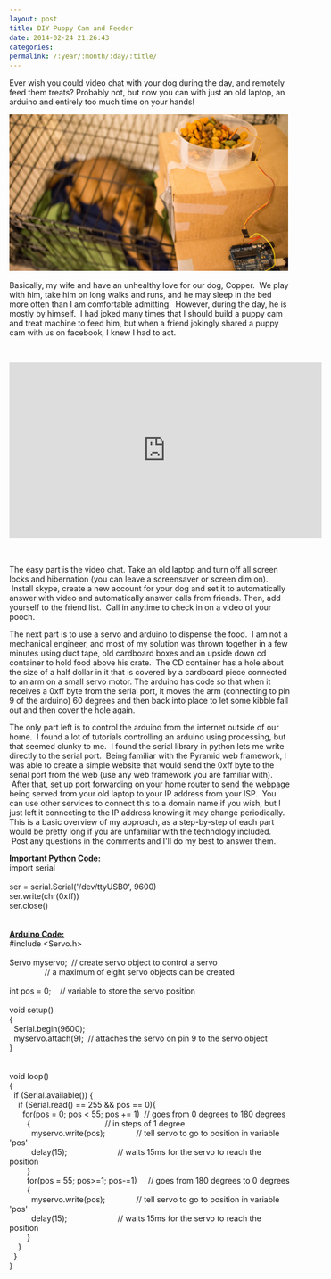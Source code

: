 ```yaml
---
layout: post
title: DIY Puppy Cam and Feeder
date: 2014-02-24 21:26:43
categories: 
permalink: /:year/:month/:day/:title/
---
```

<p>Ever wish you could video chat with your dog during the day, and remotely feed them treats? Probably not, but now you can with just an old laptop, an arduino and entirely too much time on your hands!</p>
<p><a href="/uploads/2014/02/DogFeeder-1-of-1.jpg"><img class="alignnone size-large wp-image-895" src="/uploads/2014/02/DogFeeder-1-of-1-1024x576.jpg" alt="DogFeeder (1 of 1)" width="500" height="281" /></a></p>
<!--more-->
<p>Basically, my wife and have an unhealthy love for our dog, Copper. &nbsp;We play with him, take him on long walks and runs, and he may sleep in the bed more often than I am comfortable admitting. &nbsp;However, during the day, he is mostly by himself. &nbsp;I had joked many times that I should build a puppy cam and treat machine to feed him, but when a friend jokingly shared a puppy cam with us on facebook, I knew I had to act.</p>
<p>&nbsp;</p>
<p><iframe src="https://www.youtube.com/embed/G78txqJG-dw?rel=0" frameborder="0" width="560" height="315"></iframe></p>
<p>&nbsp;</p>
<p>The easy part is the video chat.&nbsp;Take an old laptop and turn off all screen locks and hibernation (you can leave a screensaver or screen dim on). &nbsp;Install skype, create a new account for your dog and set it to automatically answer with video and automatically answer calls from friends. Then, add yourself to the friend list. &nbsp;Call in anytime to check in on a video of your pooch.</p>
<p>The next part is to use a servo and arduino to dispense the food. &nbsp;I am not a mechanical engineer, and most of my solution was thrown together in a few minutes using duct tape, old cardboard boxes and an upside down cd container to hold food above his crate. &nbsp;The CD container has a hole about the size of a half dollar in it that is covered by a cardboard piece connected to an arm on a small servo motor. The arduino has code so that when it receives a 0xff byte from the serial port, it moves the arm (connecting to pin 9 of the arduino) 60 degrees and then back into place to let some kibble fall out and then cover the hole again.</p>
<p>The only part left is to control the arduino from the internet outside of our home. &nbsp;I found a lot of tutorials controlling an arduino using processing, but that seemed clunky to me. &nbsp;I found the serial library in python lets me write directly to the serial port. &nbsp;Being familiar with the Pyramid web framework, I was able to create a simple website that would send the 0xff byte to the serial port from the web (use any web framework you are familiar with). &nbsp;After that, set up port forwarding on your home router to send the webpage being served from your old laptop to your IP address from your ISP. &nbsp;You can use other services to connect this to a domain name if you wish, but I just left it connecting to the IP address knowing it may change periodically. This is a basic overview of my approach, as a step-by-step of each part would be pretty long if you are unfamiliar with the technology included. &nbsp;Post any questions in the comments and I'll do my best to answer them.</p>
<div><span style="text-decoration: underline;"><strong>Important Python Code:</strong></span></div>
<div>import serial</div>
<div>&nbsp;</div>
<div>ser = serial.Serial('/dev/ttyUSB0', 9600)</div>
<div>ser.write(chr(0xff))</div>
<div>ser.close()</div>
<div>&nbsp;</div>
<div>&nbsp;</div>
<div><span style="text-decoration: underline;"><strong>Arduino Code:</strong></span></div>
<div>
<div>#include &lt;Servo.h&gt;</div>
<div>&nbsp;</div>
<div>Servo myservo; &nbsp;// create servo object to control a servo</div>
<div>&nbsp; &nbsp; &nbsp; &nbsp; &nbsp; &nbsp; &nbsp; &nbsp; // a maximum of eight servo objects can be created</div>
<div>&nbsp;</div>
<div>int pos = 0; &nbsp; &nbsp;// variable to store the servo position</div>
<div>&nbsp;</div>
<div>void setup()</div>
<div>{</div>
<div>&nbsp; Serial.begin(9600);</div>
<div>&nbsp; myservo.attach(9); &nbsp;// attaches the servo on pin 9 to the servo object</div>
<div>}</div>
<div>&nbsp;</div>
<div>&nbsp;</div>
<div>void loop()</div>
<div>{</div>
<div>&nbsp; if (Serial.available()) {</div>
<div>&nbsp; &nbsp; if (Serial.read() == 255 &amp;&amp; pos == 0){</div>
<div>&nbsp; &nbsp; &nbsp; for(pos = 0; pos &lt; 55; pos += 1) &nbsp;// goes from 0 degrees to 180 degrees</div>
<div>&nbsp; &nbsp; &nbsp; &nbsp; { &nbsp; &nbsp; &nbsp; &nbsp; &nbsp; &nbsp; &nbsp; &nbsp; &nbsp; &nbsp; &nbsp; &nbsp; &nbsp; &nbsp; &nbsp; &nbsp; &nbsp;// in steps of 1 degree</div>
<div>&nbsp; &nbsp; &nbsp; &nbsp; &nbsp; myservo.write(pos); &nbsp; &nbsp; &nbsp; &nbsp; &nbsp; &nbsp; &nbsp;// tell servo to go to position in variable 'pos'</div>
<div>&nbsp; &nbsp; &nbsp; &nbsp; &nbsp; delay(15); &nbsp; &nbsp; &nbsp; &nbsp; &nbsp; &nbsp; &nbsp; &nbsp; &nbsp; &nbsp; &nbsp; // waits 15ms for the servo to reach the position</div>
<div>&nbsp; &nbsp; &nbsp; &nbsp; }</div>
<div>&nbsp; &nbsp; &nbsp; &nbsp; for(pos = 55; pos&gt;=1; pos-=1) &nbsp; &nbsp; // goes from 180 degrees to 0 degrees</div>
<div>&nbsp; &nbsp; &nbsp; &nbsp; {</div>
<div>&nbsp; &nbsp; &nbsp; &nbsp; &nbsp; myservo.write(pos); &nbsp; &nbsp; &nbsp; &nbsp; &nbsp; &nbsp; &nbsp;// tell servo to go to position in variable 'pos'</div>
<div>&nbsp; &nbsp; &nbsp; &nbsp; &nbsp; delay(15); &nbsp; &nbsp; &nbsp; &nbsp; &nbsp; &nbsp; &nbsp; &nbsp; &nbsp; &nbsp; &nbsp; // waits 15ms for the servo to reach the position</div>
<div>&nbsp; &nbsp; &nbsp; &nbsp; }</div>
<div>&nbsp; &nbsp; }</div>
<div>&nbsp; }</div>
<div>}</div>
</div>